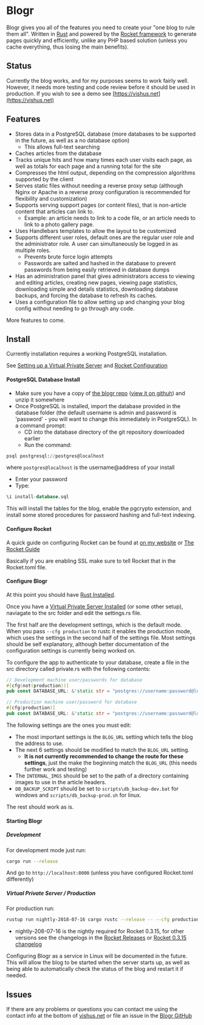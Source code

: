 
# Blogr

Blogr gives you all of the features you need to create your "one blog to rule them all".  Written in [Rust](https://www.rust-lang.org) and powered by the [Rocket framework](https://rocket.rs) to generate pages quickly and efficiently, unlike any PHP based solution (unless you cache everything, thus losing the main benefits).

## Status

Currently the blog works, and for my purposes seems to work fairly well.  However, it needs more testing and code review before it should be used in production.  If you wish to see a demo see [https://vishus.net](https://vishus.net)

## Features

- Stores data in a PostgreSQL database (more databases to be supported in the future, as well as a no database option)
  - This allows full-text searching
- Caches articles from the database
- Tracks unique hits and how many times each user visits each page, as well as totals for each page and a running total for the site
- Compresses the html output, depending on the compression algorithms supported by the client
- Serves static files without needing a reverse proxy setup (although Nginx or Apache in a reverse proxy configuration is recommended for flexibility and customization)
- Supports serving support pages (or content files), that is non-article content that articles can link to.
  - Example: an article needs to link to a code file, or an article needs to link to a photo gallery page.
- Uses Handlebars templates to allow the layout to be customized
- Supports different user roles, default ones are the regular user role and the administrator role.  A user can simultaneously be logged in as multiple roles.
  - Prevents brute force login attempts
  - Passwords are salted and hashed in the database to prevent passwords from being easily retrieved in database dumps
- Has an administration panel that gives administrators access to viewing and editing articles, creating new pages, viewing page statistics, downloading simple and details statistics, downloading database backups, and forcing the database to refresh its caches.
- Uses a configuration file to allow setting up and changing your blog config without needing to go through any code.

More features to come.

## Install

Currently installation requires a working PostgreSQL installation.

See [Setting up a Virtual Private Server](https://vishus.net/content/setup-vps) and [Rocket Configuration](https://vishus.net/content/rust-webserver)

#### PostgreSQL Database Install

- Make sure you have a copy of [the blogr repo](https://github.com/vishusandy/blogr.git) ([view it on githuh](https://github.com/vishusandy/blogr)) and unzip it somewhere
- Once PostgreSQL is installed, import the database provided in the database folder (the default username is admin and password is 'password' - you will want to change this immediately in PostgreSQL).  In a command prompt:
  - CD into the database directory of the git repository downloaded earlier
  - Run the command:
```sql
psql postgresql://postgres@localhost
```
where `postgres@localhost` is the username@address of your install
  - Enter your password
  - Type:
```sql
\i install-database.sql
```
This will install the tables for the blog, enable the pgcrypto extension, and install some stored procedures for password hashing and full-text indexing.

#### Configure Rocket

A quick guide on configuring Rocket can be found at [on my website](https://vishus.net/content/rust-webserver) or [The Rocket Guide](https://rocket.rs/guide/configuration/)

Basically if you are enabling SSL make sure to tell Rocket that in the Rocket.toml file.

#### Configure Blogr

At this point you should have [Rust Installed](https://www.rust-lang.org/en-US/install.html).

Once you have a [Virtual Private Server Installed](https://vishus.net/content/setup-vps) (or some other setup), naviagate to the src folder and edit the settings.rs file.

The first half are the development settings, which is the default mode.  When you pass `--cfg production` to rustc it enables the production mode, which uses the settings in the second half of the settings file.  Most settings should be self explanatory, although better documentation of the configuration settings is currently being worked on.

To configure the app to authenticate to your database, create a file in the src directory called private.rs with the following contents:
```rust
// Development machine user/passwords for database
#[cfg(not(production))]
pub const DATABASE_URL: &'static str = "postgres://username:password@localhost/blog";

// Production machine user/password for database
#[cfg(production)]
pub const DATABASE_URL: &'static str = "postgres://username:password@localhost/blog";

```

The following settings are the ones you must edit:

- The most important settings is the `BLOG_URL` setting which tells the blog the address to use.
- The next 6 settings should be modified to match the `BLOG_URL` setting.
  - **It is not currently recommended to change the route for these settings**, just the make the beginning match the `BLOG_URL` (this needs further work and testing)
- The `INTERNAL_IMGS` should be set to the path of a directory containing images to use in the article headers.
- `DB_BACKUP_SCRIPT` should be set to `scripts\db_backup-dev.bat` for windows and `scripts/db_backup-prod.sh` for linux.

The rest should work as is.

#### Starting Blogr

##### Development
For development mode just run:
```bash
cargo run --release
```
And go to  `http://localhost:8000`  (unless you have configured Rocket.toml differently)

##### Virtual Private Server / Production
For production run:
```bash
rustup run nightly-2018-07-16 cargo rustc --release -- --cfg production
```
- nightly-208-07-16 is the nightly required for Rocket 0.3.15, for other versions see the changelogs in the [Rocket Releases](https://github.com/SergioBenitez/Rocket/releases) or [Rocket 0.3.15 changelog](https://github.com/SergioBenitez/Rocket/blob/v0.3.15/CHANGELOG.md)

Configuring Blogr as a service in Linux will be documented in the future.  This will allow the blog to be started when the server starts up, as well as being able to automatically check the status of the blog and restart it if needed.

## Issues
If there are any problems or questions you can contact me using the contact info at the bottom of [vishus.net](https://vishus.net) or file an issue in the [Blogr GitHub](https://github.com/vishusandy/blogr/issues)